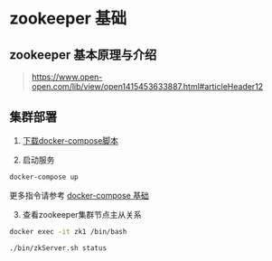 # zookeeper 基础

## zookeeper 基本原理与介绍

> https://www.open-open.com/lib/view/open1415453633887.html#articleHeader12

## 集群部署

1. [下载docker-compose脚本](./zookeeper%20基础.md)

2. 启动服务

```bash
docker-compose up
```

更多指令请参考 [docker-compose 基础](../docker/docker-compose/docker-compose%20基础.md)

3. 查看zookeeper集群节点主从关系

```bash
docker exec -it zk1 /bin/bash 

./bin/zkServer.sh status
```


